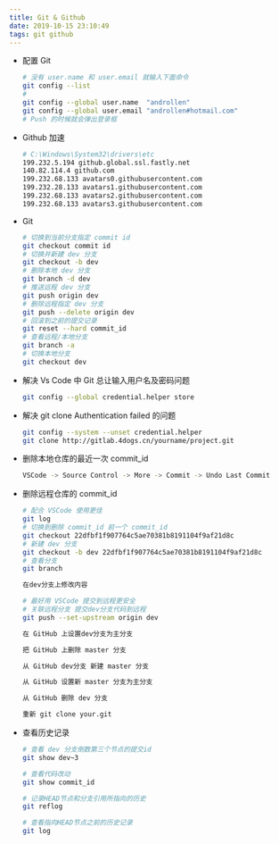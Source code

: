 ```yaml
---
title: Git & Github
date: 2019-10-15 23:10:49  
tags: git github
---
```


- 配置 Git

  ```sh
  # 没有 user.name 和 user.email 就输入下面命令
  git config --list
  #
  git config --global user.name  "androllen"  
  git config --global user.email "androllen#hotmail.com"
  # Push 的时候就会弹出登录框
  ```

- Github 加速

  ``` bash
  # C:\Windows\System32\drivers\etc
  199.232.5.194 github.global.ssl.fastly.net
  140.82.114.4 github.com
  199.232.68.133 avatars0.githubusercontent.com
  199.232.28.133 avatars1.githubusercontent.com
  199.232.68.133 avatars2.githubusercontent.com
  199.232.68.133 avatars3.githubusercontent.com
  ```

- Git

  ``` bash
  # 切换到当前分支指定 commit id
  git checkout commit id
  # 切换并新建 dev 分支
  git checkout -b dev
  # 删除本地 dev 分支
  git branch -d dev
  # 推送远程 dev 分支
  git push origin dev
  # 删除远程指定 dev 分支
  git push --delete origin dev
  # 回滚到之前的提交记录
  git reset --hard commit_id
  # 查看远程/本地分支
  git branch -a
  # 切换本地分支
  git checkout dev
  ```

- 解决 Vs Code 中 Git 总让输入用户名及密码问题  

  ```sh
  git config --global credential.helper store
  ```

- 解决 git clone Authentication failed 的问题

  ```sh
  git config --system --unset credential.helper
  git clone http://gitlab.4dogs.cn/yourname/project.git
  ```


- 删除本地仓库的最近一次 commit_id

  ```sh
  VSCode -> Source Control -> More -> Commit -> Undo Last Commit
  ```

- 删除远程仓库的 commit_id

  ```sh
  # 配合 VSCode 使用更佳
  git log
  # 切换到删除 commit_id 前一个 commit_id
  git checkout 22dfbf1f907764c5ae70381b8191104f9af21d8c
  # 新建 dev 分支
  git checkout -b dev 22dfbf1f907764c5ae70381b8191104f9af21d8c
  # 查看分支
  git branch

  在dev分支上修改内容

  # 最好用 VSCode 提交到远程更安全
  # 关联远程分支 提交dev分支代码到远程
  git push --set-upstream origin dev

  在 GitHub 上设置dev分支为主分支

  把 GitHub 上删除 master 分支

  从 GitHub dev分支 新建 master 分支

  从 GitHub 设置新 master 分支为主分支

  从 GitHub 删除 dev 分支

  重新 git clone your.git
  ```

- 查看历史记录
  
  ```sh
  # 查看 dev 分支倒数第三个节点的提交id
  git show dev~3

  # 查看代码改动
  git show commit_id

  # 记录HEAD节点和分支引用所指向的历史
  git reflog

  # 查看指向HEAD节点之前的历史记录
  git log
  ```